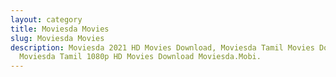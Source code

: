 ```yaml
---
layout: category
title: Moviesda Movies
slug: Moviesda Movies
description: Moviesda 2021 HD Movies Download, Moviesda Tamil Movies Download,
  Moviesda Tamil 1080p HD Movies Download Moviesda.Mobi.
---
```


